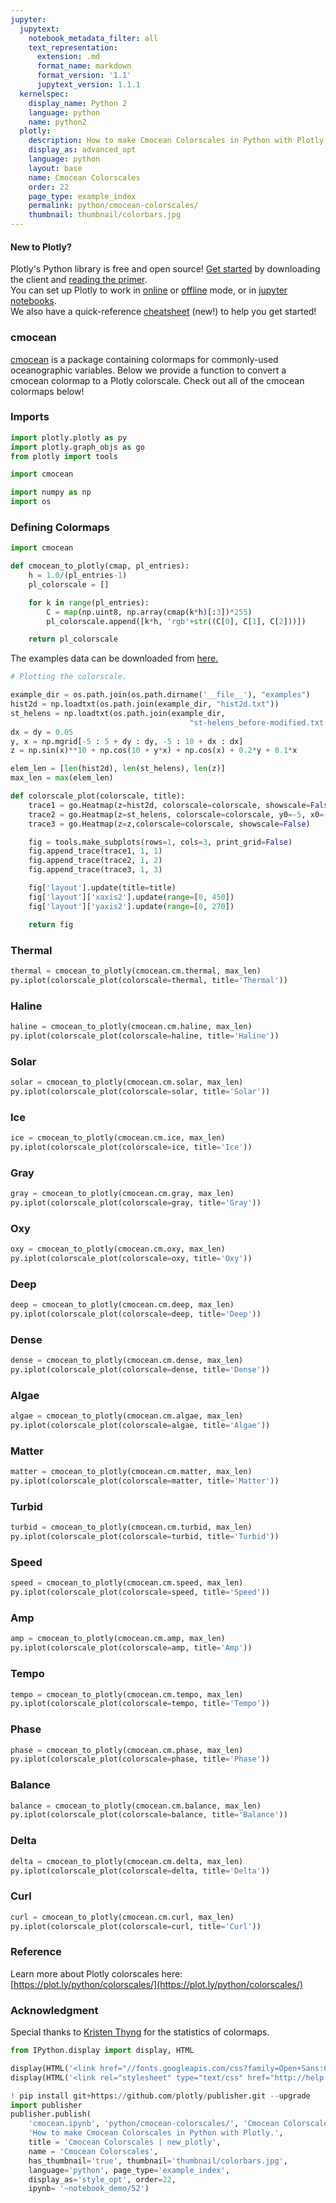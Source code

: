 ```yaml
---
jupyter:
  jupytext:
    notebook_metadata_filter: all
    text_representation:
      extension: .md
      format_name: markdown
      format_version: '1.1'
      jupytext_version: 1.1.1
  kernelspec:
    display_name: Python 2
    language: python
    name: python2
  plotly:
    description: How to make Cmocean Colorscales in Python with Plotly.
    display_as: advanced_opt
    language: python
    layout: base
    name: Cmocean Colorscales
    order: 22
    page_type: example_index
    permalink: python/cmocean-colorscales/
    thumbnail: thumbnail/colorbars.jpg
---
```


#### New to Plotly?
Plotly's Python library is free and open source! [Get started](https://plot.ly/python/getting-started/) by downloading the client and [reading the primer](https://plot.ly/python/getting-started/).
<br>You can set up Plotly to work in [online](https://plot.ly/python/getting-started/#initialization-for-online-plotting) or [offline](https://plot.ly/python/getting-started/#initialization-for-offline-plotting) mode, or in [jupyter notebooks](https://plot.ly/python/getting-started/#start-plotting-online).
<br>We also have a quick-reference [cheatsheet](https://images.plot.ly/plotly-documentation/images/python_cheat_sheet.pdf) (new!) to help you get started!


### cmocean
[cmocean](https://github.com/matplotlib/cmocean) is a package containing colormaps for commonly-used oceanographic variables. Below we provide a function to convert a cmocean colormap to a Plotly colorscale. Check out all of the cmocean colormaps below!


### Imports

```python
import plotly.plotly as py
import plotly.graph_objs as go
from plotly import tools

import cmocean

import numpy as np
import os
```

### Defining Colormaps

```python
import cmocean

def cmocean_to_plotly(cmap, pl_entries):
    h = 1.0/(pl_entries-1)
    pl_colorscale = []

    for k in range(pl_entries):
        C = map(np.uint8, np.array(cmap(k*h)[:3])*255)
        pl_colorscale.append([k*h, 'rgb'+str((C[0], C[1], C[2]))])

    return pl_colorscale
```

The examples data can be downloaded from [here.](https://github.com/plotly/documentation/blob/source-design-merge/_posts/python/style/cmocean/examples)

```python
# Plotting the colorscale.

example_dir = os.path.join(os.path.dirname('__file__'), "examples")
hist2d = np.loadtxt(os.path.join(example_dir, "hist2d.txt"))
st_helens = np.loadtxt(os.path.join(example_dir,
                                        "st-helens_before-modified.txt.gz")).T
dx = dy = 0.05
y, x = np.mgrid[-5 : 5 + dy : dy, -5 : 10 + dx : dx]
z = np.sin(x)**10 + np.cos(10 + y*x) + np.cos(x) + 0.2*y + 0.1*x

elem_len = [len(hist2d), len(st_helens), len(z)]
max_len = max(elem_len)

def colorscale_plot(colorscale, title):
    trace1 = go.Heatmap(z=hist2d, colorscale=colorscale, showscale=False)
    trace2 = go.Heatmap(z=st_helens, colorscale=colorscale, y0=-5, x0=-5)
    trace3 = go.Heatmap(z=z,colorscale=colorscale, showscale=False)

    fig = tools.make_subplots(rows=1, cols=3, print_grid=False)
    fig.append_trace(trace1, 1, 1)
    fig.append_trace(trace2, 1, 2)
    fig.append_trace(trace3, 1, 3)

    fig['layout'].update(title=title)
    fig['layout']['xaxis2'].update(range=[0, 450])
    fig['layout']['yaxis2'].update(range=[0, 270])

    return fig
```

### Thermal

```python
thermal = cmocean_to_plotly(cmocean.cm.thermal, max_len)
py.iplot(colorscale_plot(colorscale=thermal, title='Thermal'))
```

### Haline

```python
haline = cmocean_to_plotly(cmocean.cm.haline, max_len)
py.iplot(colorscale_plot(colorscale=haline, title='Haline'))
```

### Solar

```python
solar = cmocean_to_plotly(cmocean.cm.solar, max_len)
py.iplot(colorscale_plot(colorscale=solar, title='Solar'))
```

### Ice

```python
ice = cmocean_to_plotly(cmocean.cm.ice, max_len)
py.iplot(colorscale_plot(colorscale=ice, title='Ice'))
```

### Gray

```python
gray = cmocean_to_plotly(cmocean.cm.gray, max_len)
py.iplot(colorscale_plot(colorscale=gray, title='Gray'))
```

### Oxy

```python
oxy = cmocean_to_plotly(cmocean.cm.oxy, max_len)
py.iplot(colorscale_plot(colorscale=oxy, title='Oxy'))
```

### Deep

```python
deep = cmocean_to_plotly(cmocean.cm.deep, max_len)
py.iplot(colorscale_plot(colorscale=deep, title='Deep'))
```

### Dense

```python
dense = cmocean_to_plotly(cmocean.cm.dense, max_len)
py.iplot(colorscale_plot(colorscale=dense, title='Dense'))
```

### Algae

```python
algae = cmocean_to_plotly(cmocean.cm.algae, max_len)
py.iplot(colorscale_plot(colorscale=algae, title='Algae'))
```

### Matter

```python
matter = cmocean_to_plotly(cmocean.cm.matter, max_len)
py.iplot(colorscale_plot(colorscale=matter, title='Matter'))
```

### Turbid

```python
turbid = cmocean_to_plotly(cmocean.cm.turbid, max_len)
py.iplot(colorscale_plot(colorscale=turbid, title='Turbid'))
```

### Speed

```python
speed = cmocean_to_plotly(cmocean.cm.speed, max_len)
py.iplot(colorscale_plot(colorscale=speed, title='Speed'))
```

### Amp

```python
amp = cmocean_to_plotly(cmocean.cm.amp, max_len)
py.iplot(colorscale_plot(colorscale=amp, title='Amp'))
```

### Tempo

```python
tempo = cmocean_to_plotly(cmocean.cm.tempo, max_len)
py.iplot(colorscale_plot(colorscale=tempo, title='Tempo'))
```

### Phase

```python
phase = cmocean_to_plotly(cmocean.cm.phase, max_len)
py.iplot(colorscale_plot(colorscale=phase, title='Phase'))
```

### Balance

```python
balance = cmocean_to_plotly(cmocean.cm.balance, max_len)
py.iplot(colorscale_plot(colorscale=balance, title='Balance'))
```

### Delta

```python
delta = cmocean_to_plotly(cmocean.cm.delta, max_len)
py.iplot(colorscale_plot(colorscale=delta, title='Delta'))
```

### Curl

```python
curl = cmocean_to_plotly(cmocean.cm.curl, max_len)
py.iplot(colorscale_plot(colorscale=curl, title='Curl'))
```

### Reference
Learn more about Plotly colorscales here: [https://plot.ly/python/colorscales/](https://plot.ly/python/colorscales/)


### Acknowledgment
Special thanks to [Kristen Thyng](https://github.com/kthyng) for the statistics of colormaps.

```python
from IPython.display import display, HTML

display(HTML('<link href="//fonts.googleapis.com/css?family=Open+Sans:600,400,300,200|Inconsolata|Ubuntu+Mono:400,700" rel="stylesheet" type="text/css" />'))
display(HTML('<link rel="stylesheet" type="text/css" href="http://help.plot.ly/documentation/all_static/css/ipython-notebook-custom.css">'))

! pip install git+https://github.com/plotly/publisher.git --upgrade
import publisher
publisher.publish(
    'cmocean.ipynb', 'python/cmocean-colorscales/', 'Cmocean Colorscales | new_plotly',
    'How to make Cmocean Colorscales in Python with Plotly.',
    title = 'Cmocean Colorscales | new_plotly',
    name = 'Cmocean Colorscales',
    has_thumbnail='true', thumbnail='thumbnail/colorbars.jpg',
    language='python', page_type='example_index',
    display_as='style_opt', order=22,
    ipynb= '~notebook_demo/52')
```

```python

```
